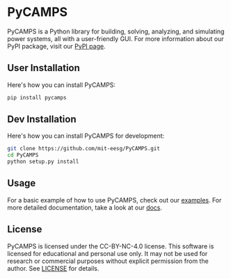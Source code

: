 # PyCAMPS

PyCAMPS is a Python library for building, solving, analyzing, and simulating power systems, all with a user-friendly GUI.
For more information about our PyPI package, visit our [PyPI page](https://pypi.org/project/PyCAMPS/#description).

## User Installation

Here's how you can install PyCAMPS:

```bash
pip install pycamps
```

## Dev Installation

Here's how you can install PyCAMPS for development:

```bash
git clone https://github.com/mit-eesg/PyCAMPS.git
cd PyCAMPS
python setup.py install
```

## Usage

For a basic example of how to use PyCAMPS, check out our [examples](src/pycamps/examples).
For more detailed documentation, take a look at our [docs](https://eesg.mit.edu/PyCAMPS-Docs).


## License

PyCAMPS is licensed under the CC-BY-NC-4.0 license. This software is licensed for educational and personal use only. It may not be used for research or commercial purposes without explicit permission from the author. See [LICENSE](LICENSE) for details.
